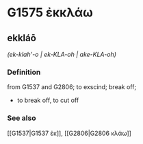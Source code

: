 # G1575 ἐκκλάω

## ekkláō

_(ek-klah'-o | ek-KLA-oh | ake-KLA-oh)_

### Definition

from G1537 and G2806; to exscind; break off; 

- to break off, to cut off

### See also

[[G1537|G1537 ἐκ]], [[G2806|G2806 κλάω]]
